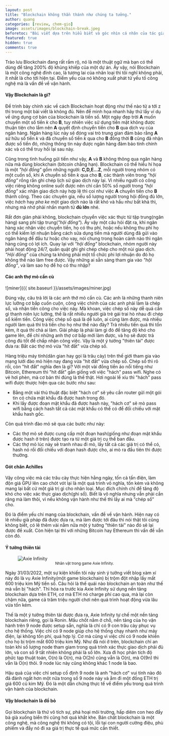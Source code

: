 ```yaml
---
layout: post
title: "Blockchain không thần thánh như chúng ta tưởng."
author: quang
categories: [review, chem-gio]
image: assets/images/blockchain-break.jpeg
beforetoc: "Bài viết dựa trên hiểu biết và góc nhìn cá nhân của tác giả, mọi ý kiến đóng góp có thể để lại bên dưới."
featured: true
hidden: true
comments: true
---
```


Trào lưu Blockchain đang rất rầm rộ, nó là một thuật ngữ mà bạn có thể dùng để tăng 200% độ khủng khiếp của một dự án. Ấy vậy, nói Blockchain là một công nghệ đỉnh cao, là tương lai của nhân loại thì tôi nghĩ không phải, ít nhất là cho tới hiện tại. Điểm yếu của nó không xuất phát từ yếu tố công nghệ mà là vấn đề về vận hành.

#### Vậy Blockchain là gì?

Để trình bày chính xác về cách Blockchain hoạt động như thế nào từ a tới z thì trong một bài viết là không đủ. Nên để minh họa nhanh hãy thử lấy ví dụ về ứng dụng cơ bản của blockchain là tiền số. Một ngày đẹp trời <strong>A</strong> muốn chuyển một số tiền <em>k</em> cho <strong>B</strong>, tuy nhiên việc sử dụng tiền mặt không được thuận tiện cho lắm nên <strong>A</strong> quyết định chuyển tiền cho <strong>B</strong> qua dịch vụ của ngân hàng. Ngân hàng lúc này sẽ đóng vai trò trung gian đảm bảo rằng <strong>A</strong> sử hữu số tiền <em>k</em> và đã chuyển số tiền <em>k</em> qua cho <strong>B</strong> đồng thời <strong>B</strong> cũng đã nhận được số tiền đó, những thông tin này được ngân hàng đảm bảo tính chính xác và có thể truy hồi lại sau này.

Cũng trong tình huống gửi tiền như vậy, <strong>A</strong> và <strong>B</strong> không thông qua ngân hàng nữa mà dùng blockchain (bitcoin chẳng hạn). Blockchain có thể hiểu hí họa là một <em>"hội đồng"</em> gồm những người: <strong>C,D,E...Z</strong>, mỗi người trong nhóm có một cuốn sổ, khi A chuyển số tiền <em>k</em> qua cho <strong>B</strong>, các thành viên trong <em>"hội đồng"</em> rồng rắn ghi chép lịch sử giao dịch này lại. Vì nhiều người có công việc riêng không online suốt được nên chỉ cần 50% số người trong <em>"hội đồng"</em> xác nhận giao dịch này hợp lệ thì coi như việc <strong>A</strong> chuyển tiền cho <strong>B</strong> thành công. Theo các chuyên gia, nếu số lượng người trong hội đồng đủ lớn, việc <em>hách</em> hay <em>pha ke</em> một giao dịch nào là rất khó và hầu như bất khả thì, nhưng mà nhớ phải nhấn mạnh từ <strong>đủ lớn</strong> nhé.

Rất đơn giản phải không, blockchain chuyển việc xác thực từ tập trung(ngân hàng) sang phi tập trung(<em>"hội đồng"</em>). Ấy vậy một câu hỏi đặt ra, khi ngân hàng xác nhận việc chuyển tiền, họ có thu phí, hoặc nếu không thu phí họ có thể kiếm lợi nhuận bằng cách sửa dụng tiền mà người dùng đã gửi vào ngân hàng để đầu tư hoặc cho vay, nói chung trong hoàn cảnh nào thì ngân hàng cũng có lợi ích. Quay lại với <em>"hội đồng"</em> blockchain, nhóm người này phải hoạt động 24/7, quần quật ghi ghi chép chép cho một nùi giao dịch. <em>"Hội đồng"</em> của chúng ta không phải một tổ chức phi lợi nhuận do đó họ không thể nào làm free được. Vậy những ai sẵn sàng tham gia vào <em>"hội đồng"</em>, và làm sao họ để họ có thu nhập?

#### Các anh thợ mỏ cần cù

![miner]({{ site.baseurl }}/assets/images/miner.jpg)

Đúng vậy, câu trả lời là các anh thở mỏ cần cù. Các anh là những thanh niên lực lưỡng cơ bắp cuồn cuộn, công việc chính của các anh phải làm là chép sổ, và nhận tiền công cho việc này. Mà khoan, việc chép sổ này dễ quá cần gì thanh niên lực lưỡng, thế là rất nhiều người già trẻ gái trai hò nhau đi chép sổ kiếm tiền. Công việc chép sổ quá là dễ luôn, ai cũng làm được, mà nhiều người làm quá thì trả tiền cho họ như thế nào đây? Trả nhiều tiền quá thì tốn kém, ít quá thì chả ai làm. Giải pháp là phải làm gì đó để tăng độ khó cho game lên, để chỉ những anh thợ cơ bắp mới làm được, và họ sẽ được trả công đủ tốt để chấp nhận công việc. Vậy là một ý tưởng "thiên tài" được đưa ra: Bắt các thợ mỏ vừa "hít đất" vừa chép sổ.

Hàng triệu máy tính(dân gian hay gọi là trâu cày) trên thế giới tham gia vào mạng lưới đào mỏ hiện nay đang vừa "hít đất" vừa chép sổ. Chép sổ thì rõ rồi, còn "hít đất" nghĩa đen là gì? Với một vài đồng tiền ảo nổi tiếng như Bitcoin, Ethereum thì "hít đất" gần giống với việc "hách" pass wifi. Nghe có vẻ hơi phèn, mà cơ bản thì đúng là thế thật. Hơi ngoài lề xíu thì "hách" pass wifi được thược hiện qua các bước như sau:

- Bằng một vài thủ thuật đặc biệt "hách cơ" sẽ yêu cần router gửi một gói tin có chứa mật khẩu đã được hash trong đó.
- Khi lấy được đoạn mật khẩu đã được hash này, "hách cơ" sẽ mò pass wifi bằng cách hash tất cả các mật khẩu có thể có để đối chiếu với mật khẩu hash gốc.

Còn quá trình đào mỏ sẽ qua các bước như này:

- Các thợ mỏ sẽ được cung cấp một đoạn hash(giống như đoạn mật khẩu được hash ở trên) được tạo ra từ một giá trị cụ thể ban đầu.
- Các thợ mỏ lúc này sẽ tranh nhau đi mò, lấy tất cả các giá trị có thể có, hash nó rồi đối chiếu với đoạn hash được cho, ai mò ra đầu tiên thì được thưởng.

#### Gót chân Achilles

Vậy công việc mà các trâu cày thực hiện hằng ngày, tốn cả tấn điện, làm độn giá GPU lên cao chót vót lại là một quá trình vô nghĩa, tốn kém và không mang lại bất cứ một giá trị gì cho nhân loại. Mục đích chính chỉ để tăng độ khó cho việc xác thực giao dịch(ghi sổ). Biết là vô nghĩa nhưng vẫn phải cắn răng mà làm thôi, vì nếu không vận hành như thế thì lấy ai mà "chép sổ" cho.

Đó là điểm yếu chí mạng của blockchain, vấn đề về vận hành. Hiện nay có lẽ nhiều giả pháp đã được đưa ra, mà làm được tới đâu thì nói thật tôi cũng không biết, có lẽ thêm vài nẵm nữa một ý tưởng "thiên tài" nào đó sẽ lại được đề xuất. Còn hiện tại thì với những Bitcoin hay Ethereum thì vấn đề vẫn còn đó.

#### Ý tưởng thiên tài

<figure>
    <img src="{{ site.baseurl }}/assets/images/word-image-71.jpeg"
         alt="Axie Infinity"
         style="display: block;margin: 0 auto;">
    <figcaption style="text-align:center;"><small>Nhân vật trong game Axie Infinity.</small></figcaption>
</figure>

Ngày 31/03/2022, một sự kiện khiến tôi nảy sinh ý tưởng viết blog xàm xí này đó là vụ Axie Infinity(một game blockchain) bị trộm đột nhập lấy mất 600 triệu kim Mỹ tiền số. Câu hỏi là thế quái nào blockchain an toàn như thế mà vẫn bị "hách". Thì hóa ra trước kia Axie Infinity sử dụng nền tảng blockchain dựa trên ETH, cơ mà ETH nó charge phí cao qua, mà lại còn chậm nữa, game cả trăm triệu người chơi nên quá trình hoạt động vừa lâu vừa tốn kém.

Thế là một ý tưởng thiên tài được đưa ra, Axie Infinity tự chế một nền tảng blockchain riêng, gọi là Ronin. Mấu chốt nằm ở chỗ, nền tảng của họ vận hành trên 9 node được setup sẵn, nghĩa là chỉ có 9 con trâu cày phục vụ cho hệ thống. Việc chỉ có 9 node giúp cho hệ thống chạy nhanh như máy điện, lại không tốn phí, quá hợp lý. Cơ mà cũng vì việc chỉ có 9 node khiến cho họ bị trộm mất 600 triệu kim Mỹ. Như đã nói ở trên, blockchain chỉ an toàn khi số lượng node tham giam trong quá trình xác thực giao dịch phải đủ lớn, và con số 9 tất nhiên không phải là số lớn. Xưa đi học phân tích độ phức tạp thuật toán, O(n) là O(n), mà O(2n) cũng vẫn là O(n), mà O(9n) thì vẫn là O(n) thôi. 9 node lúc này cũng không khác 1 node là bao.

Hậu quả của việc chỉ setup cố định 9 node là anh "hách cơ" vui tính nào đó đã đánh ngất hơn một nửa trong số 9 node này và ẵm đi một đống ETH trị giá 600 củ kim Mỹ. Đó là một dẫn chứng thực tế về điểm yếu trong quá trình vận hành của blockchain.

#### Vậy blockchain là đồ bỏ

Gọi blockchain là thứ vô tích sự, phá hoại môi trường, hấp diêm con heo đẩy bà già xuống biển thì cũng hơi quá khắt khe. Bản chất blockchain là một công nghệ, mà công nghệ thì không có tội, lỗi tại con người cường điệu, phù phiếm và đẩy nó đi xa giá trị thực tế quá mức cần thiết.
